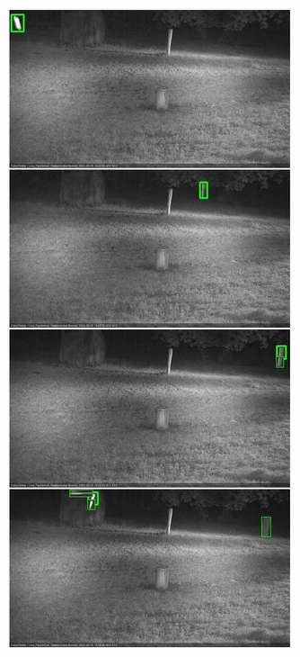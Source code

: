 ![20200926-183510-184511](in2/20200926/20200926-183510-184511_0_.jpg)
![20200926-184517-185521](in2/20200926/20200926-184517-185521_0_.jpg)
![20200926-191545-192550](in2/20200926/20200926-191545-192550_0_.jpg)
![20200926-193607-194610](in2/20200926/20200926-193607-194610_0_.jpg)
